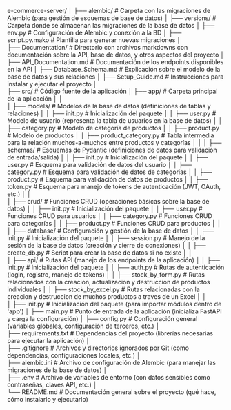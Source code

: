 e-commerce-server/
│
├── alembic/                                # Carpeta con las migraciones de Alembic (para gestión de esquemas de base de datos)
│   ├── versions/                           # Carpeta donde se almacenan las migraciones de la base de datos
│   ├── env.py                              # Configuración de Alembic y conexión a la BD
│   ├── script.py.mako                      # Plantilla para generar nuevas migraciones
│           
├── Documentation/                          # Directorio con archivos markdowns con documentación sobre la API, base de datos, y otros aspectos del proyecto
│   ├── API_Documentation.md                # Documentación de los endpoints disponibles en la API
│   ├── Database_Schema.md                  # Explicación sobre el modelo de la base de datos y sus relaciones
│   ├── Setup_Guide.md                      # Instrucciones para instalar y ejecutar el proyecto
│           
├── src/                                    # Código fuente de la aplicación
│   ├── app/                                # Carpeta principal de la aplicación
│       │           
│       ├── models/                         # Modelos de la base de datos (definiciones de tablas y relaciones)
│       │   ├── init.py                     # Inicialización del paquete
│       │   ├── user.py                     # Modelo de usuario (representa la tabla de usuarios en la base de datos)
│       │   ├── category.py                 # Modelo de categoría de productos
│       │   ├── product.py                  # Modelo de productos
│       │   ├── product_category.py         # Tabla intermedia para la relación muchos-a-muchos entre productos y categorías
│       │
│       ├── schemas/                        # Esquemas de Pydantic (definiciones de datos para validación de entrada/salida)
│       │   ├── init.py                     # Inicialización del paquete
│       │   ├── user.py                     # Esquema para validación de datos del usuario
│       │   ├── category.py                 # Esquema para validación de datos de categorías
│       │   ├── product.py                  # Esquema para validación de datos de productos
│       │   ├── token.py                    # Esquema para manejo de tokens de autenticación (JWT, OAuth, etc.)
│       │           
│       ├── crud/                           # Funciones CRUD (operaciones básicas sobre la base de datos)
│       │   ├── init.py                     # Inicialización del paquete
│       │   ├── user.py                     # Funciones CRUD para usuarios
│       │   ├── category.py                 # Funciones CRUD para categorías
│       │   ├── product.py                  # Funciones CRUD para productos
│       │           
│       ├── database/                       # Configuración y gestión de la base de datos
│       │   ├── init.py                     # Inicialización del paquete
│       │   ├── session.py                  # Manejo de la sesión de la base de datos (creación y cierre de conexiones)
│       │   ├── create_db.py                # Script para crear la base de datos si no existe
│       │           
│       ├── api/                            # Rutas API (manejo de los endpoints de la aplicación)
│       │   ├── init.py                     # Inicialización del paquete
│       │   ├── auth.py                     # Rutas de autenticación (login, registro, manejo de tokens)
│       │   ├── stock_by_form.py            # Rutas relacionados con la creacion, actualizacion y destruccion de productos individuales
│       │   ├── stock_by_excel.py           # Rutas relacionadas con la creacion y destruccion de muchos productos a traves de un Excel
│       │           
│       ├── init.py                         # Inicialización del paquete (para importar módulos dentro de 'app')
│       ├── main.py                         # Punto de entrada de la aplicación (inicializa FastAPI y carga la configuración)
│       ├── config.py                       # Configuración general (variables globales, configuración de terceros, etc.)
│           
├── requirements.txt                        # Dependencias del proyecto (librerías necesarias para ejecutar la aplicación)
│           
├── .gitignore                              # Archivos y directorios ignorados por Git (como dependencias, configuraciones locales, etc.)
│           
├── alembic.ini                             # Archivo de configuración de Alembic (para manejar las migraciones de la base de datos)
│           
├── .env                                    # Archivo de variables de entorno (con datos sensibles como contraseñas, claves API, etc.)
│           
└── README.md                               # Documentación general sobre el proyecto (qué hace, cómo instalarlo y ejecutarlo)